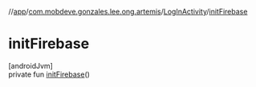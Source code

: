 //[app](../../../index.md)/[com.mobdeve.gonzales.lee.ong.artemis](../index.md)/[LogInActivity](index.md)/[initFirebase](init-firebase.md)

# initFirebase

[androidJvm]\
private fun [initFirebase](init-firebase.md)()
